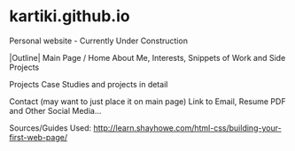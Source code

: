 # kartiki.github.io
Personal website - Currently Under Construction

|Outline|
Main Page / Home
About Me, Interests, Snippets of Work and Side Projects

Projects
Case Studies and projects in detail

Contact (may want to just place it on main page)
Link to Email, Resume PDF and Other Social Media... 


Sources/Guides Used: 
http://learn.shayhowe.com/html-css/building-your-first-web-page/
